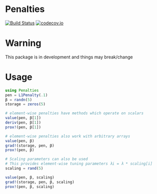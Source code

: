 # Penalties

[![Build Status](https://travis-ci.org/joshday/Penalties.jl.svg?branch=master)](https://travis-ci.org/joshday/Penalties.jl)
[![codecov.io](http://codecov.io/github/joshday/Penalties.jl/coverage.svg?branch=master)](http://codecov.io/github/joshday/Penalties.jl?branch=master)


# Warning
This package is in development and things may break/change

# Usage

```julia
using Penalties
pen = L1Penalty(.1)
β = randn(5)
storage = zeros(5)

# element-wise penalties have methods which operate on scalars
value(pen, β[1])
deriv(pen, β[1])
prox!(pen, β[1])

# element-wise penalties also work with arbitrary arrays
value(pen, β)
grad!(storage, pen, β)
prox!(pen, β)

# Scaling parameters can also be used
# This provides element-wise tuning parameters λi = λ * scaling[i]
scaling = rand(5)

value(pen, β, scaling)
grad!(storage, pen, β, scaling)
prox!(pen, β, scaling)
```
